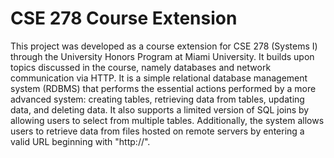 # CSE 278 Course Extension
This project was developed as a course extension for CSE 278 (Systems I) through the University Honors Program at Miami University. 
It builds upon topics discussed in the course, namely databases and network communication via HTTP. It is a simple relational
database management system (RDBMS) that performs the essential actions performed by a more advanced system: creating tables, retrieving
data from tables, updating data, and deleting data. It also supports a limited version of SQL joins by allowing users to select from
multiple tables. Additionally, the system allows users to retrieve data from files hosted on remote servers by entering a valid
URL beginning with "http://".
